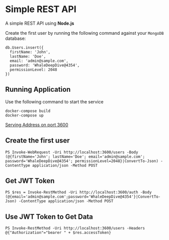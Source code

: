 # Simple REST API

A simple REST API using **Node.js**

Create the first user by running the following command against your `MongoDB` database:

```
db.Users.insert({
  firstName: 'John',
  lastName: 'Doe',
  email: 'admin@sample.com',
  password: 'WhaleDeepDive@4354',
  permissionLevel: 2048
})
```

## Running Application

Use the following command to start the service
```
docker-compose build
docker-compose up
```

[Serving Address on port 3600](https://localhost:3600)

## Create the first user
```
PS Invoke-WebRequest -Uri http://localhost:3600/users -Body (@{firstName='John'; lastName='Doe'; email='admin@sample.com'; password='WhaleDeepDive@4354'; permissionLevel=2048}|ConvertTo-Json) -ContentType application/json -Method POST
```

## Get JWT Token

```
PS $res = Invoke-RestMethod -Uri http://localhost:3600/auth -Body (@{email='admin@sample.com';password='WhaleDeepDive@4354'}|ConvertTo-Json) -ContentType application/json -Method POST
```

## Use JWT Token to Get Data

```
PS Invoke-RestMethod -Uri http://localhost:3600/users -Headers @{"Authorization"="bearer " + $res.accessToken}
```

